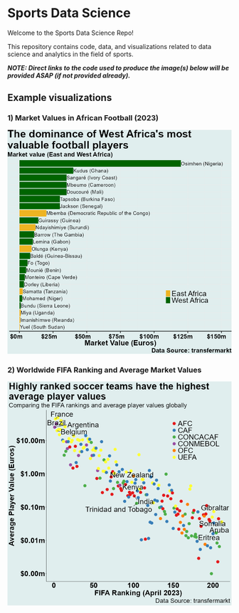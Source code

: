 # Sports Data Science

Welcome to the Sports Data Science Repo!

This repository contains code, data, and visualizations related to data science and analytics in the field of sports.

***NOTE: Direct links to the code used to produce the image(s) below will be provided ASAP (if not provided already).***

## Example visualizations

### 1) Market Values in African Football (2023)

![Market Value of top-ranked East and West African Football Players](images/fifa_tm_top_player/market_value_square.png)

### 2) Worldwide FIFA Ranking and Average Market Values

![FIFA Ranking and Average Market Value](images/fifa_tm/all_teams_square.png)
